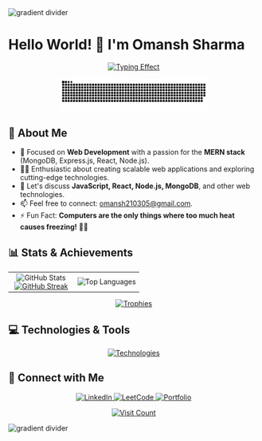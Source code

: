 <!-- Gradient Divider -->
<img src="https://user-images.githubusercontent.com/73097560/115834477-dbab4500-a447-11eb-908a-139a6edaec5c.gif" alt="gradient divider" />

<p align="center">
  <h1>Hello World! 👋 I'm Omansh Sharma</h1>
</p>

<!-- Animated Typing Effect -->
<p align="center">
  <a href="https://github.com/Omansh-Sharma1" target="_blank">
    <img src="https://readme-typing-svg.demolab.com/?lines=Web+Developer;Full-Stack Developer;Java Explorer&color=66FF66&center=true&width=600&height=70" alt="Typing Effect" />
  </a>
</p>

<!-- Snake Animation -->
<div align="center">
  <img src="https://github.com/1999AZZAR/1999AZZAR/blob/readme/resources/grid-snake.svg" alt="snake" width="300"/>
</div>

## 🚀 About Me
- 🔭 Focused on **Web Development** with a passion for the **MERN stack** (MongoDB, Express.js, React, Node.js).
- 👨‍💻 Enthusiastic about creating scalable web applications and exploring cutting-edge technologies.
- 💬 Let's discuss **JavaScript, React, Node.js, MongoDB**, and other web technologies.
- 📫 Feel free to connect: [omansh210305@gmail.com](mailto:omansh210305@gmail.com).
- ⚡ Fun Fact: **Computers are the only things where too much heat causes freezing!** 🕵️‍♂️

## 📊 Stats & Achievements
<p align="center">
  <table>
    <tr>
      <td width="50%" align="center">
        <img src="https://github-readme-stats.vercel.app/api?username=Omansh-Sharma1&show_icons=true&theme=tokyonight" alt="GitHub Stats" />
        <br />
        <a href="https://git.io/streak-stats">
          <img src="https://streak-stats.demolab.com?user=Omansh-Sharma1&theme=tokyonight" alt="GitHub Streak" />
        </a>
      </td>
      <td width="50%" align="center">
        <img src="https://github-readme-stats.anuraghazra1.vercel.app/api/top-langs/?username=Omansh-Sharma1&theme=tokyonight&langs_count=10" alt="Top Languages" />
      </td>
    </tr>
  </table>
</p>

<p align="center">
  <a href="https://github.com/ryo-ma/github-profile-trophy">
    <img src="https://github-profile-trophy.vercel.app/?username=Omansh-Sharma1&theme=tokyonight&row=1&column=7&margin-h=15&margin-w=5" alt="Trophies" />
  </a>
</p>

## 💻 Technologies & Tools
<p align="center">
  <a href="https://skillicons.dev">
    <img src="https://skillicons.dev/icons?i=html,css,js,react,nodejs,express,mongodb&perline=10" alt="Technologies" />
  </a>
</p>

## 🤝 Connect with Me
<p align="center">
  <a href="https://www.linkedin.com/in/omansh-sharma-58aa74281" target="_blank">
    <img src="https://img.shields.io/badge/-LinkedIn-0077B5?style=flat&logo=linkedin&logoColor=white" alt="LinkedIn" />
  </a>
  <!-- LeetCode Button -->
  <a href="https://leetcode.com/u/Omansh_Sharma/" target="_blank">
    <img src="https://img.shields.io/badge/LeetCode-FFA116?style=flat&logo=leetcode&logoColor=white" alt="LeetCode" />
  </a>
  <!-- Add another link here if you have a preferred social media or portfolio site -->
  <a href="https://your-portfolio-or-other-link.com" target="_blank">
    <img src="https://img.shields.io/badge/-Portfolio-FF5722?style=flat&logo=web&logoColor=white" alt="Portfolio" />
  </a>
</p>

<!-- Animated Profile Visit Count -->
<p align="center">
  <a href="https://visitcount.itsvg.in">
    <img src="https://visitcount.itsvg.in/api?id=Omansh-Sharma1&icon=3&color=6" alt="Visit Count" />
  </a>
</p>

<!-- Gradient Divider -->
<img src="https://user-images.githubusercontent.com/73097560/115834477-dbab4500-a447-11eb-908a-139a6edaec5c.gif" alt="gradient divider" />
